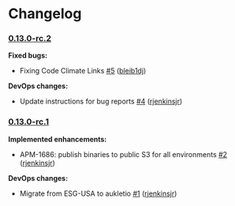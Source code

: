 # Changelog

### [0.13.0-rc.2](https://github.com/aukletio/Auklet-Agent-C/tree/0.13.0-rc.2)

**Fixed bugs:**

- Fixing Code Climate Links [#5](https://github.com/aukletio/Auklet-Agent-C/pull/5) ([bleib1dj](https://github.com/bleib1dj))

**DevOps changes:**

- Update instructions for bug reports [#4](https://github.com/aukletio/Auklet-Agent-C/pull/4) ([rjenkinsjr](https://github.com/rjenkinsjr))

### [0.13.0-rc.1](https://github.com/aukletio/Auklet-Agent-C/tree/0.13.0-rc.1)

**Implemented enhancements:**

- APM-1686: publish binaries to public S3 for all environments [#2](https://github.com/aukletio/Auklet-Agent-C/pull/2) ([rjenkinsjr](https://github.com/rjenkinsjr))

**DevOps changes:**

- Migrate from ESG-USA to aukletio [#1](https://github.com/aukletio/Auklet-Agent-C/pull/1) ([rjenkinsjr](https://github.com/rjenkinsjr))
